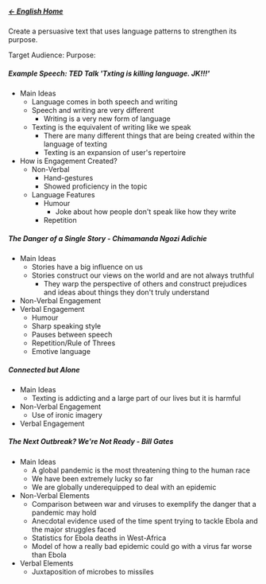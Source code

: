 ##### [← English Home](English%20Home%20-%20Year%2011)

Create a persuasive text that uses language patterns to strengthen its purpose.

Target Audience:
Purpose:

##### Example Speech: TED Talk 'Txting is killing language. JK!!!'
- Main Ideas
	- Language comes in both speech and writing
	- Speech and writing are very different
		- Writing is a very new form of language
	- Texting is the equivalent of writing like we speak
		- There are many different things that are being created within the language of texting
		- Texting is an expansion of user's repertoire
- How is Engagement Created?
	- Non-Verbal
		- Hand-gestures
		- Showed proficiency in the topic
	- Language Features
		- Humour
			- Joke about how people don't speak like how they write
		- Repetition

##### The Danger of a Single Story - Chimamanda Ngozi Adichie
- Main Ideas
	- Stories have a big influence on us
	- Stories construct our views on the world and are not always truthful
		- They warp the perspective of others and construct prejudices and ideas about things they don't truly understand
- Non-Verbal Engagement
- Verbal Engagement
	- Humour
	- Sharp speaking style
	- Pauses between speech
	- Repetition/Rule of Threes
	- Emotive language

##### Connected but Alone
- Main Ideas
	- Texting is addicting and a large part of our lives but it is harmful
- Non-Verbal Engagement
	- Use of ironic imagery
- Verbal Engagement

##### The Next Outbreak? We're Not Ready - Bill Gates
- Main Ideas
	- A global pandemic is the most threatening thing to the human race
	- We have been extremely lucky so far
	- We are globally underequipped to deal with an epidemic
- Non-Verbal Elements
	- Comparison between war and viruses to exemplify the danger that a pandemic may hold
	- Anecdotal evidence used of the time spent trying to tackle Ebola and the major struggles faced
	- Statistics for Ebola deaths in West-Africa
	- Model of how a really bad epidemic could go with a virus far worse than Ebola
- Verbal Elements
	- Juxtaposition of microbes to missiles


